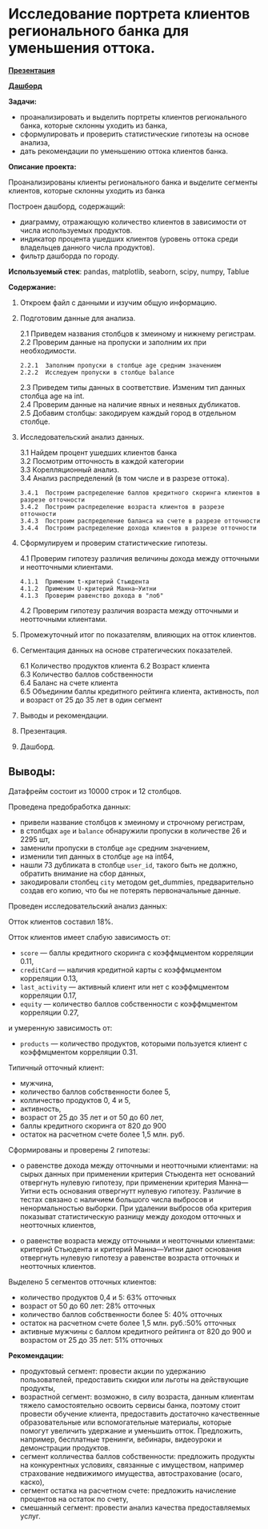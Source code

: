 # Исследование портрета клиентов регионального банка для уменьшения оттока.

[**Презентация**](https://github.com/merdin09/Yandex_Practicum_Projects/blob/main/10%20%D0%98%D1%81%D1%81%D0%BB%D0%B5%D0%B4%D0%BE%D0%B2%D0%B0%D0%BD%D0%B8%D0%B5%20%D0%BF%D0%BE%D1%80%D1%82%D1%80%D0%B5%D1%82%D0%B0%20%D0%BA%D0%BB%D0%B8%D0%B5%D0%BD%D1%82%D0%BE%D0%B2%20%D1%80%D0%B5%D0%B3%D0%B8%D0%BE%D0%BD%D0%B0%D0%BB%D1%8C%D0%BD%D0%BE%D0%B3%D0%BE%20%D0%B1%D0%B0%D0%BD%D0%BA%D0%B0%20%D0%B4%D0%BB%D1%8F%20%D1%83%D0%BC%D0%B5%D0%BD%D1%8C%D1%88%D0%B5%D0%BD%D0%B8%D1%8F%20%D0%BE%D1%82%D1%82%D0%BE%D0%BA%D0%B0/%D0%90%D0%BD%D0%B0%D0%BB%D0%B8%D0%B7%20%D0%BE%D1%82%D1%82%D0%BE%D1%87%D0%BD%D0%BE%D1%81%D1%82%D0%B8%20%D0%BA%D0%BB%D0%B8%D0%B5%D0%BD%D1%82%D0%BE%D0%B2%20%D0%B1%D0%B0%D0%BD%D0%BA%D0%B0.pdf)

[**Дашборд**](https://public.tableau.com/app/profile/sergei.pakhar/viz/Churn_products/Dashboard2?publish=yes)

**Задачи:** 

- проанализировать и выделить портреты клиентов регионального банка, которые склонны уходить из банка,
- сформулировать и проверить статистические гипотезы на основе анализа, 
- дать рекомендации по уменьшению оттока клиентов банка.

**Описание проекта:** 

Проанализированы клиенты регионального банка и выделите сегменты клиентов, которые склонны уходить из банка
 
Построен дашборд, содержащий:

- диаграмму, отражающую количество клиентов в зависимости от числа используемых продуктов.
- индикатор процента ушедших клиентов (уровень оттока среди владельцев данного числа продуктов).
- фильтр дашборда по городу.

**Используемый стек**: pandas, matplotlib, seaborn, scipy, numpy, Tablue


**Содержание:**

1.  Откроем файл с данными и изучим общую информацию.

2.  Подготовим данные для анализа.

    2.1  Приведем названия столбцов к змеиному и нижнему регистрам.  
    2.2  Проверим данные на пропуски и заполним их при необходимости.

        2.2.1  Заполним пропуски в столбце age средним значением
        2.2.2  Исследуем пропуски в столбце balance

    2.3  Приведем типы данных в соответствие. Изменим тип данных столбца age на int.  
    2.4  Проверим данные на наличие явных и неявных дубликатов.  
    2.5  Добавим столбцы: закодируем каждый город в отдельном столбце.

3.  Исследовательский анализ данных.

    3.1  Найдем процент ушедших клиентов банка  
    3.2  Посмотрим отточность в каждой категории  
    3.3  Корелляционный анализ.  
    3.4  Анализ распределений (в том числе и в разрезе оттока).

        3.4.1  Построим распределение баллов кредитного скоринга клиентов в разрезе отточности
        3.4.2  Построим распределение возраста клиентов в разрезе отточности
        3.4.3  Построим распределение баланса на счете в разрезе отточности
        3.4.4  Построим распределение дохода клиентов в разрезе отточности

4.  Сформулируем и проверим статистические гипотезы.

    4.1  Проверим гипотезу различия величины дохода между отточными и неотточными клиентами.

        4.1.1  Применим t-критерий Стьюдента
        4.1.2  Применим U-критерий Манна—Уитни
        4.1.3  Проверим равенство дохода в "лоб"

    4.2  Проверим гипотезу различия возраста между отточными и неотточными клиентами.

5.  Промежуточный итог по показателям, влияющих на отток клиентов.

6.  Сегментация данных на основе стратегических показателей.

    6.1  Количество продуктов клиента
    6.2  Возраст клиента  
    6.3  Количество баллов собственности  
    6.4  Баланс на счете клиента  
    6.5  Объединим баллы кредитного рейтинга клиента, активность, пол и возраст от 25 до 35 лет в один сегмент

7.  Выводы и рекомендации.

8.  Презентация.

9.  Дашборд.


## Выводы: ##

Датафрейм состоит из 10000 строк  и 12 столбцов.


Проведена предобработка данных:
- привели название столбцов к змеиному и строчному регистрам,
- в столбцах `age` и `balance` обнаружили пропуски в количестве 26 и 2295 шт,
- заменили пропуски в столбце `age` средним значением,
- изменили тип данных в столбце `age` на int64,
- нашли 73 дубликата в столбце `user_id`, такого быть не должно, обратить внимание на сбор данных,
- закодировали столбец `city` методом get_dummies, предварительно создав его копию, что бы не потерять первоначальные данные.


Проведен исследовательский анализ данных:

Отток клиентов составил 18%.


Отток клиентов имеет слабую зависимость от:

- `score` — баллы кредитного скоринга с коэффмцментом корреляции 0.11,
- `creditCard` — наличия кредитной карты с коэффмцментом корреляции 0.13,
- `last_activity` — активный клиент или нет с коэффмцментом корреляции 0.17,
- `equity`  — количество баллов собственности с коэффмцментом корреляции 0.27,


и умеренную зависимость от:
- `products` — количество продуктов, которыми пользуется клиент с коэффмцментом корреляции 0.31.


Типичный отточный клиент:

- мужчина,
- количество баллов собственности более 5,
- колличество продуктов 0, 4 и 5,
- активность,
- возраст от 25 до 35 лет и от 50 до 60 лет,
- баллы кредитного скоринга от 820 до 900
- остаток на расчетном счете более 1,5 млн. руб.

    
Сформированы и проверены 2 гипотезы:

- о равенстве дохода между отточными и неотточными клиентами: на сырых данных при применении критерия Стьюдента нет оснований отвергнуть нулевую гипотезу, при применении критерия Манна—Уитни есть основания отвергнутт нулевую гипотезу. Различие в тестах связано с наличием большого числа выбросов и ненормальностью выборки. При удалении выбросов оба критерия показыват статистическую разницу между доходом отточных и неотточных клиентов,

- о равенстве возраста между отточными и неотточными клиентами: критерий Стьюдента и критерий Манна—Уитни дают основания отвергнуть нулевую гипотезу а равенстве возраста отточных и неотточных клиентов.



Выделено 5 сегментов отточных клиентов:
- количество продуктов 0,4 и 5: 63% отточных
- возраст от 50 до 60 лет: 28% отточных
- количество баллов собственности более 5: 40% отточных
- остаток на расчетном счете более 1,5 млн. руб.:50% отточных
- активные мужчины с баллом кредитного рейтинга от 820 до 900 и возрастом от 25 до 35 лет: 51% отточных


**Рекомендации:**

- продуктовый сегмент: провести акции по удержанию пользователей, предоставить скидки или льготы на действующие продукты, 
- возрастной сегмент: возможно, в силу возраста, данным клиентам тяжело самостоятельно освоить сервисы банка, поэтому стоит провести обучение клиента, предоставить достаточно качественные образовательные или вспомогательные материалы, которые помогут увеличить удержание и уменьшить отток. Предложить, например, бесплатные тренинги, вебинары, видеоуроки и демонстрации продуктов. 
- сегмент колличества баллов собственности: предложить продукты на конкурентных условиях, связанные с имуществом, например страхование недвижимого имущества, автострахование (осаго, каско),
- сегмент остатка на расчетном счете: предложить начисление процентов на остаток по счету,
- смешанный сегмент: провести анализ качества предоставляемых услуг.



